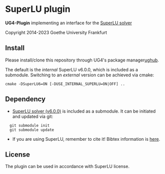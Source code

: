 # SuperLU plugin

**UG4-Plugin** implementing an interface for the [SuperLU solver](https://github.com/xiaoyeli/superlu)

Copyright 2014-2023 Goethe University Frankfurt

## Install
Please install/clone this repository through UG4's package manager[ughub](https://github.com/UG4/ughub).

The default is the *internal* SuperLU v6.0.0, which is included as a submodule. Switching to an *external* version can be achieved via cmake:

 ```
 cmake -DSuperLU6=ON [-DUSE_INTERNAL_SUPERLU=ON|OFF] ..
 ```


## Dependency
* [SuperLU solver (v6.0.0)](https://github.com/xiaoyeli/superlu) is included as a submodule. It can be initiated  and updated via git:
```
  git submodule init 
  git submodule update
 ```
* If you are using SuperLU, remember to cite it! Bibtex information is [here](http://crd-legacy.lbl.gov/~xiaoye/SuperLU/referencing.html).

## License
The plugin can be used in accordance with SuperLU license. 

